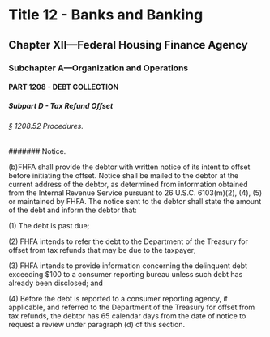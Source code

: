 
# Title 12 - Banks and Banking
## Chapter XII—Federal Housing Finance Agency
### Subchapter A—Organization and Operations
#### PART 1208 - DEBT COLLECTION
##### Subpart D - Tax Refund Offset
###### § 1208.52 Procedures.
####### Notice.

(b)FHFA shall provide the debtor with written notice of its intent to offset before initiating the offset. Notice shall be mailed to the debtor at the current address of the debtor, as determined from information obtained from the Internal Revenue Service pursuant to 26 U.S.C. 6103(m)(2), (4), (5) or maintained by FHFA. The notice sent to the debtor shall state the amount of the debt and inform the debtor that:

(1) The debt is past due;

(2) FHFA intends to refer the debt to the Department of the Treasury for offset from tax refunds that may be due to the taxpayer;

(3) FHFA intends to provide information concerning the delinquent debt exceeding $100 to a consumer reporting bureau unless such debt has already been disclosed; and

(4) Before the debt is reported to a consumer reporting agency, if applicable, and referred to the Department of the Treasury for offset from tax refunds, the debtor has 65 calendar days from the date of notice to request a review under paragraph (d) of this section.
